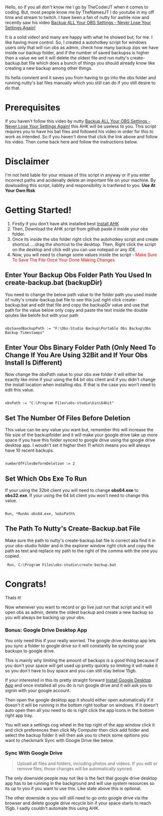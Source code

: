 Hello, so if you all don't know me I go by TheCoderJT when it comes to coding. But, most people know me by TheNamesJT I do youtube in my off time and stream to twitch. I have been a fan of nutty for awhile now
and recently saw his video [Backup ALL Your OBS Settings - Never Lose Your Settings Again!](https://youtu.be/imPH4YzBaZg)

It is a solid video! and many are happy with what he showed but, for me. I like having more control. So, I created a autohotkey script for windows users only that will run obs as admin, check how many backup zips we have inside our backup folder, and if the number of saved backupss is higher then a value we set it will delete the oldest file and run nutty's create-backup.bat file which does a bunch of things you should already know like creating a new backup among other things.

Its hella convient and it saves you from having to go into the obs folder and running nutty's bat files manually which you still can do if you still desire to do that.

# Prerequisites

If you haven't follow this video by nutty [Backup ALL Your OBS Settings - Never Lose Your Settings Again!](https://youtu.be/imPH4YzBaZg) this AHK will be useless to you. This script requires you to have his bat files and followed his video in order for this to work as intended. So if you haven't done that click the link above and follow his video. Then come back here and follow the instructions below.

# Disclaimer

I'm not held liable for your misuse of this script in anyway or if you enter incorrect paths and acidenally delete an important file on your machine. By dowloading this script, liablity and responsibility is tranfered to you. **Use At Your Own Risk**

# Getting Started!

1. Firstly if you don't have ahk installed best [Install AHK](https://www.autohotkey.com/)
2. Then, Download the AHK script from github paste it inside your obs folder.
3. Once its inside the obs folder right click the autohotkey script and create shortcut.....drag the shortcut to the desktop. Then, Right click the script on the desktop and click edit you can use notepad or any IDE.
4. Now, you will need to change some values inside the script - <span style="color:red">Make Sure To Save The File Once Your Done Making Changes</span>

## Enter Your Backup Obs Folder Path You Used In create-backup.bat (backupDir)

You need to change the below path value to the folder path you used inside of nutty's create-backup.bat file to see this just right click create-backup.bat and edit that file and copy the backupDir value and use that path for the value below only copy and paste the text inside the double qoutes like belofe but with your path

<code>
obsSavedBackupPath := "F:\Obs-Studio Backup\Portable Obs Backup\Obs Backup Timestamps"
</code>

## Enter Your Obs Binary Folder Path (Only Need To Change If You Are Using 32Bit and If Your Obs Install Is Different)

Now change the obsPath value to your obs exe folder it will either be exactly like mine if your using the 64 bit obs client and if you didn't change the install location when installing obs. If that is the case you won't need to edit this value.

<code>
obsPath := "C:\Program Files\obs-studio\bin\64bit"
</code>

## Set The Number Of Files Before Deletion

This value can be any value you want but, remember this will increase the file size of the backupfolder and it will make your google drive take up more space if you have this folder synced to google drive using the google drive desktop app. I woudn't set it higher then 11 which means you will always have 10 recent backups.

<code>
numberOfFilesBeforeDeletion := 2
</code>

## Set Which Obs Exe To Run

If your using the 32bit client you will need to change **obs64.exe** to **obs32.exe**. If your using the 64 bit client you won't need to change this value.

<code>
Run, *RunAs obs64.exe, %obsPath% 
</code>

## The Path To Nutty's Create-Backup.bat File

Make sure the path to nutty's create-backup.bat file is correct aka find it in your obs-studio folder and in the explorer window right click and copy the path as text and replace my path to the right of the comma with the one you copied.

<code> Run, C:\Program Files\obs-studio\create-backup.bat</code>

# Congrats!

Thats it!

Now whenever you want to record or go live just run that script and it will open obs as admin, delete the oldest backup and create a new backup so you will always be backing up your obs.

### Bonus: Google Drive Desktop App

You only need this if your really worried. The google drive desktop app lets you sync a folder to google drive so it will constantly be syncing your backups to google drive.

This is mainly why limiting the amount of backups is a good thing because if you don't your space will get used up pretty quickly so limiting it will make it so you don't have to buy space and you can still stay below 15gb.

If your interested in this its pretty straight forward [Install Google Desktop App](https://www.google.com/intl/en_ca/drive/download/) and once installed all you do is run google drive and it will ask you to signin with your google account.

Then open the google desktop app it should either open automatically if it doesn't it will be running in the bottom right toolbar on windows. If it doesn't auto open then all you need to do is right click the app icons in the bottom right app tray.

You will see a settings cog wheel in the top right of the app window click it and click preferences then click My Computer then click add folder and select the backup folder it will then ask you to check some opitions you want to checkmark Sync with Google Drive like below.

### Sync With Google Drive

> Upload all files and folders, including photos and videos. If you edit or remove files, those changes will be automatically synced.

The only downside people may not like is the fact that google drive desktop app has to be running in the background and will use system resources so its up to you if you want to use this. Like state above this is opitonal.

The other downside is you will still need to go onto google drive via the browser and delete google drive recycle bin if your space starts to reach 15gb. I sadly couldn't automate this using AHK.
